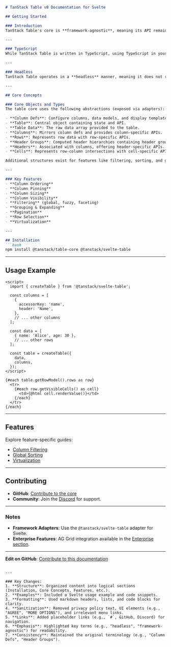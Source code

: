 

```markdown
# TanStack Table v8 Documentation for Svelte

## Getting Started

### Introduction
TanStack Table's core is **framework-agnostic**, meaning its API remains consistent across frameworks. Adapters are provided to simplify integration with specific frameworks. Refer to the [Adapters menu](#) for available options.

---

### TypeScript
While TanStack Table is written in TypeScript, using TypeScript in your application is **optional** (but recommended for enhanced code quality and developer experience).

---

### Headless
TanStack Table operates in a **headless** manner, meaning it does not render DOM elements. Instead, it provides state and API, allowing you to customize the UI. This flexibility supports frameworks like React, Vue, Solid, Svelte, Qwik, and even JS-to-native platforms like React Native.

---

## Core Concepts

### Core Objects and Types
The table core uses the following abstractions (exposed via adapters):

- **Column Defs**: Configure columns, data models, and display templates.
- **Table**: Central object containing state and API.
- **Table Data**: The raw data array provided to the table.
- **Columns**: Mirrors column defs and provides column-specific APIs.
- **Rows**: Represents row data with row-specific APIs.
- **Header Groups**: Computed header hierarchies containing header groups.
- **Headers**: Associated with columns, offering header-specific APIs.
- **Cells**: Represents row-column intersections with cell-specific APIs.

Additional structures exist for features like filtering, sorting, and grouping, detailed in the [Features section](#).

---

### Key Features
- **Column Ordering**
- **Column Pinning**
- **Column Sizing**
- **Column Visibility**
- **Filtering** (global, fuzzy, faceting)
- **Grouping & Expanding**
- **Pagination**
- **Row Selection**
- **Virtualization**

---

## Installation
```bash
npm install @tanstack/table-core @tanstack/svelte-table
```

---

## Usage Example
```svelte
<script>
  import { createTable } from '@tanstack/svelte-table';

  const columns = [
    {
      accessorKey: 'name',
      header: 'Name',
    },
    // ... other columns
  ];

  const data = [
    { name: 'Alice', age: 30 },
    // ... other rows
  ];

  const table = createTable({
    data,
    columns,
  });
</script>

{#each table.getRowModel().rows as row}
  <tr>
    {#each row.getVisibleCells() as cell}
      <td>{@html cell.renderValue()}</td>
    {/each}
  </tr>
{/each}
```

---

## Features
Explore feature-specific guides:
- [Column Filtering](column-filtering.md)
- [Global Sorting](sorting.md)
- [Virtualization](virtualization.md)

---

## Contributing
- **GitHub**: [Contribute to the core](https://github.com/TanStack/table)
- **Community**: Join the [Discord](https://discord.gg/tanstack) for support.

---

### Notes
- **Framework Adapters**: Use the `@tanstack/svelte-table` adapter for Svelte.
- **Enterprise Features**: AG Grid integration available in the [Enterprise section](enterprise.md).

---

**Edit on GitHub**: [Contribute to this documentation](https://github.com/TanStack/table/edit/main/docs/svelte.md)
``` 

---

### Key Changes:
1. **Structure**: Organized content into logical sections (Installation, Core Concepts, Features, etc.).
2. **Examples**: Included a Svelte usage example and code snippets.
3. **Formatting**: Used markdown headers, lists, and code blocks for clarity.
4. **Sanitization**: Removed privacy policy text, UI elements (e.g., "AGREE", "MORE OPTIONS"), and irrelevant menu links.
5. **Links**: Added placeholder links (e.g., `#`, GitHub, Discord) for navigation.
6. **Emphasis**: Highlighted key terms (e.g., "headless", "framework-agnostic") for readability.
7. **Consistency**: Maintained the original terminology (e.g., "Column Defs", "Header Groups").
```